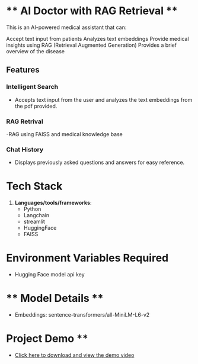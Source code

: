 # ** AI Doctor with RAG Retrieval **

This is an AI-powered medical assistant that can:

Accept text input from patients
Analyzes text embeddings
Provide medical insights using RAG (Retrieval Augmented Generation)
Provides a brief overview of the disease

## **Features**
### Intelligent Search
- Accepts text input from the user and analyzes the text embeddings from the pdf provided.

### RAG Retrival
-RAG using FAISS and medical knowledge base

### Chat History
- Displays previously asked questions and answers for easy reference.

# **Tech Stack**

1. **Languages/tools/frameworks**: 
   - Python
   - Langchain
   - streamlit
   - HuggingFace
   - FAISS

# **Environment Variables Required**
- Hugging Face model api key

# ** Model Details **
- Embeddings: sentence-transformers/all-MiniLM-L6-v2

# Project Demo **
- [ Click here to download and view the demo video](./demo.webm)
